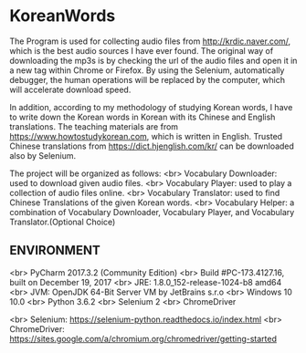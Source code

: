 # KoreanWords
The Program is used for collecting audio files from http://krdic.naver.com/, which is the best audio sources I have ever found.
The original way of downloading the mp3s is by checking the url of the audio files and open it in a new tag within Chrome or Firefox.
By using the Selenium, automatically debugger, the human operations will be replaced by the computer, which will accelerate download speed.

In addition, according to my methodology of studying Korean words, I have to write down the Korean words in Korean with its Chinese and English translations.
The teaching materials are from https://www.howtostudykorean.com, which is written in English.
Trusted Chinese translations from https://dict.hjenglish.com/kr/ can be downloaded also by Selenium.

The project will be organized as follows:
\<br> Vocabulary Downloader:  used to download given audio files.
\<br> Vocabulary Player:      used to play a collection of audio files online.
\<br> Vocabulary Translator:  used to find Chinese Translations of the given Korean words.
\<br> Vocabulary Helper:      a combination of Vocabulary Downloader, Vocabulary Player, and Vocabulary Translator.(Optional Choice)

## ENVIRONMENT
\<br> PyCharm 2017.3.2 (Community Edition)
\<br> Build #PC-173.4127.16, built on December 19, 2017
\<br> JRE: 1.8.0_152-release-1024-b8 amd64
\<br> JVM: OpenJDK 64-Bit Server VM by JetBrains s.r.o
\<br> Windows 10 10.0
\<br> Python 3.6.2
\<br> Selenium 2
\<br> ChromeDriver

\<br> Selenium: https://selenium-python.readthedocs.io/index.html
\<br> ChromeDriver: https://sites.google.com/a/chromium.org/chromedriver/getting-started
